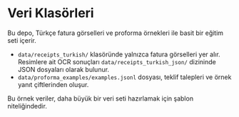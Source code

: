 # Veri Klasörleri

Bu depo, Türkçe fatura görselleri ve proforma örnekleri ile basit bir eğitim seti içerir.

- `data/receipts_turkish/` klasöründe yalnızca fatura görselleri yer alır. Resimlere ait OCR sonuçları `data/receipts_turkish_json/` dizininde JSON dosyaları olarak bulunur.
- `data/proforma_examples/examples.jsonl` dosyası, teklif talepleri ve örnek yanıt çiftlerinden oluşur.

Bu örnek veriler, daha büyük bir veri seti hazırlamak için şablon niteliğindedir.

